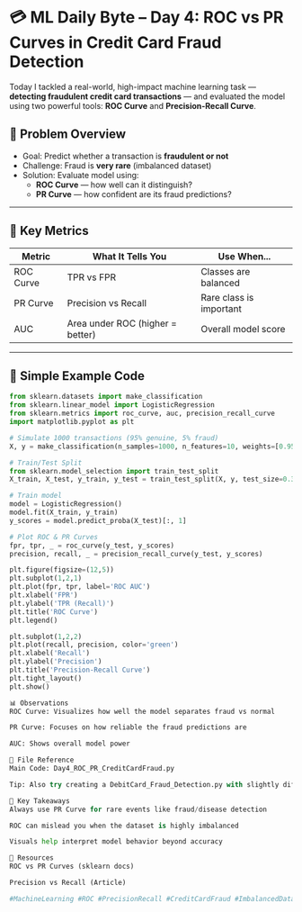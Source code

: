 # 💳 ML Daily Byte – Day 4: ROC vs PR Curves in Credit Card Fraud Detection

Today I tackled a real-world, high-impact machine learning task — **detecting fraudulent credit card transactions** — and evaluated the model using two powerful tools: **ROC Curve** and **Precision-Recall Curve**.

## 🎯 Problem Overview

- Goal: Predict whether a transaction is **fraudulent or not**
- Challenge: Fraud is **very rare** (imbalanced dataset)
- Solution: Evaluate model using:
  - **ROC Curve** — how well can it distinguish?
  - **PR Curve** — how confident are its fraud predictions?

---

## 🔎 Key Metrics

| Metric       | What It Tells You                  | Use When...               |
|--------------|------------------------------------|---------------------------|
| ROC Curve    | TPR vs FPR                         | Classes are balanced      |
| PR Curve     | Precision vs Recall                | Rare class is important   |
| AUC          | Area under ROC (higher = better)   | Overall model score       |

---

## 🧠 Simple Example Code

```python
from sklearn.datasets import make_classification
from sklearn.linear_model import LogisticRegression
from sklearn.metrics import roc_curve, auc, precision_recall_curve
import matplotlib.pyplot as plt

# Simulate 1000 transactions (95% genuine, 5% fraud)
X, y = make_classification(n_samples=1000, n_features=10, weights=[0.95, 0.05], random_state=42)

# Train/Test Split
from sklearn.model_selection import train_test_split
X_train, X_test, y_train, y_test = train_test_split(X, y, test_size=0.3, random_state=42)

# Train model
model = LogisticRegression()
model.fit(X_train, y_train)
y_scores = model.predict_proba(X_test)[:, 1]

# Plot ROC & PR Curves
fpr, tpr, _ = roc_curve(y_test, y_scores)
precision, recall, _ = precision_recall_curve(y_test, y_scores)

plt.figure(figsize=(12,5))
plt.subplot(1,2,1)
plt.plot(fpr, tpr, label='ROC AUC')
plt.xlabel('FPR')
plt.ylabel('TPR (Recall)')
plt.title('ROC Curve')
plt.legend()

plt.subplot(1,2,2)
plt.plot(recall, precision, color='green')
plt.xlabel('Recall')
plt.ylabel('Precision')
plt.title('Precision-Recall Curve')
plt.tight_layout()
plt.show()

📊 Observations
ROC Curve: Visualizes how well the model separates fraud vs normal

PR Curve: Focuses on how reliable the fraud predictions are

AUC: Shows overall model power

📂 File Reference
Main Code: Day4_ROC_PR_CreditCardFraud.py

Tip: Also try creating a DebitCard_Fraud_Detection.py with slightly different imbalance and more features!

🧠 Key Takeaways
Always use PR Curve for rare events like fraud/disease detection

ROC can mislead you when the dataset is highly imbalanced

Visuals help interpret model behavior beyond accuracy

🔗 Resources
ROC vs PR Curves (sklearn docs)

Precision vs Recall (Article)

#MachineLearning #ROC #PrecisionRecall #CreditCardFraud #ImbalancedData #AUC #ScikitLearn #Python #LogisticRegression #MLDailyByte

